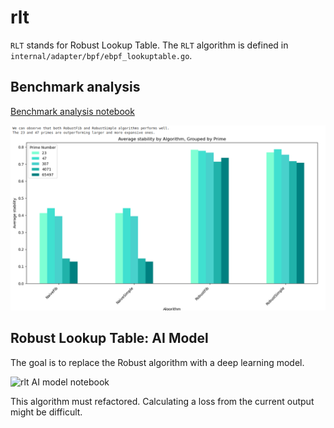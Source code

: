# rlt

`RLT` stands for Robust Lookup Table.
The `RLT` algorithm is defined in `internal/adapter/bpf/ebpf_lookuptable.go`.

## Benchmark analysis

[Benchmark analysis notebook](./rlt-benchmark.ipynb)

![Benchmark analysis bar chart](./plot-stability.png)

## Robust Lookup Table: AI Model

The goal is to replace the Robust algorithm with a deep learning model.

![rlt AI model notebook](./rlt-ai.ipynb)

This algorithm must refactored. Calculating a loss from the current output might
be difficult.

